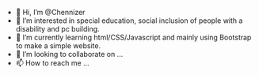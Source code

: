 - 👋 Hi, I’m @Chennizer
- 👀 I’m interested in special education, social inclusion of people with a disability and pc building.
- 🌱 I’m currently learning html/CSS/Javascript and mainly using Bootstrap to make a simple website.
- 💞️ I’m looking to collaborate on ...
- 📫 How to reach me ...

<!---
Chennizer/Chennizer is a ✨ special ✨ repository because its `README.md` (this file) appears on your GitHub profile.
You can click the Preview link to take a look at your changes.
--->
